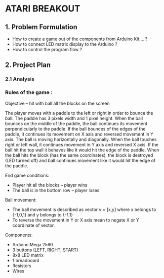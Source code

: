 # ATARI BREAKOUT

## 1.	Problem Formulation
      
* How to create a game out of the components from Arduino Kit…..?
* How to connect LED matrix display to the Arduino ?
* How to control the program flow ?


## 2. Project Plan

### 2.1   Analysis 
               
### Rules of the game : 

Objective – hit with ball all the blocks on the screen

The player moves with a
paddle to the left or right in order to bounce the ball. The paddle has 3
pixels width and 1 pixel height. When the ball bounces on the middle of the
paddle, the ball continues its movement perpendicularly to the paddle. If the
ball bounces of the edges of the paddle, it continues its movement on X axis
and reversed movement in Y axis. The ball is moving horizontally and
diagonally. When the ball touches right or left wall, it continues movement in
Y axis and reversed X axis. If the ball hit the top wall it behaves like it
would hit the edge of the paddle. When the ball hits the block (has the same
coordinates), the block is destroyed (LED turned off) and ball continues
movement like it would hit the edge of the paddle.


End game conditions:

* Player hit all the blocks – player wins
* The ball is in the bottom row – player loses

Ball movement: 
* The ball movement is described as vector v = [x,y] where x belongs to {-1,0,1} and y belongs to {-1,1}
* To reverse the movement in Y or X axis mean to negate X or Y coordinate of vector.
              
Components:
      
* Arduino Mega 2560      
* 3 buttons (LEFT, RIGHT, START)
* 8x8 LED matrix
* 1 breadboard
* Resistors  
* Wires
